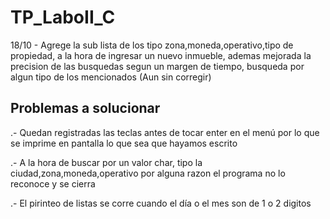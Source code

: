 # TP_LaboII_C
18/10 - Agrege la sub lista de los tipo zona,moneda,operativo,tipo de propiedad, a la hora de ingresar un nuevo inmueble, 
ademas mejorada la precision de las busquedas segun un margen de tiempo, busqueda por algun tipo de los mencionados (Aun sin corregir) 


Problemas a solucionar
----------------------

.- Quedan registradas las teclas antes de tocar enter en el menú por lo que se imprime en pantalla lo que sea que hayamos escrito

.- A la hora de buscar por un valor char, tipo la ciudad,zona,moneda,operativo por alguna razon el programa no lo reconoce y se cierra 

.- El pirinteo de listas se corre cuando el día o el mes son de 1 o 2 digitos






















